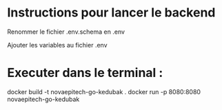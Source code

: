 # Instructions pour lancer le backend

Renommer le fichier .env.schema en .env

Ajouter les variables au fichier .env


# Executer dans le terminal :

docker build -t novaepitech-go-kedubak .
docker run -p 8080:8080 novaepitech-go-kedubak
